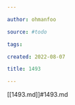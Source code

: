 ```yaml
---

author: ohmanfoo

source: #todo

tags: 

created: 2022-08-07

title: 1493

---
```

[[1493.md]]#1493.md